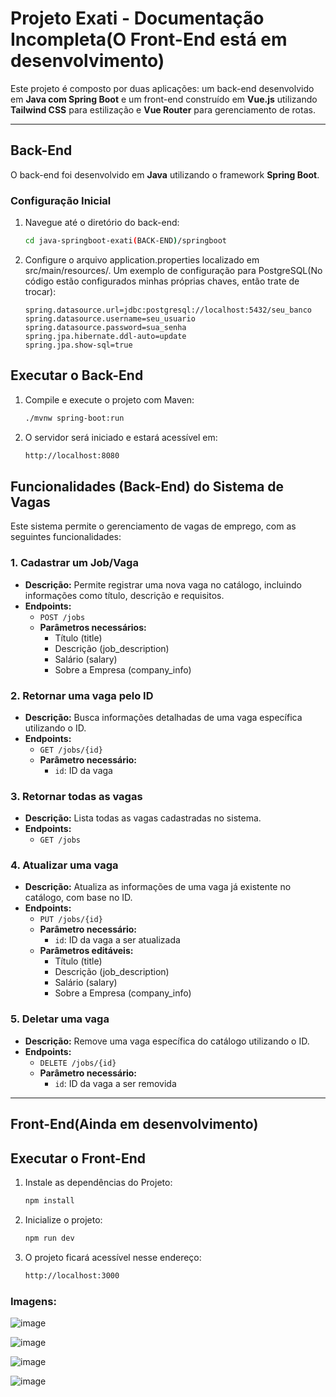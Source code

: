 # **Projeto Exati - Documentação Incompleta(O Front-End está em desenvolvimento)**

Este projeto é composto por duas aplicações: um back-end desenvolvido em **Java com Spring Boot** e um front-end construído em **Vue.js** utilizando **Tailwind CSS** para estilização e **Vue Router** para gerenciamento de rotas.

---

## **Back-End**

O back-end foi desenvolvido em **Java** utilizando o framework **Spring Boot**.

### **Configuração Inicial**
1. Navegue até o diretório do back-end:
   ```bash
   cd java-springboot-exati(BACK-END)/springboot

2. Configure o arquivo application.properties localizado em src/main/resources/. Um exemplo de configuração para PostgreSQL(No código estão configurados minhas próprias chaves, então trate de trocar):

   ```properties
   spring.datasource.url=jdbc:postgresql://localhost:5432/seu_banco
   spring.datasource.username=seu_usuario
   spring.datasource.password=sua_senha
   spring.jpa.hibernate.ddl-auto=update
   spring.jpa.show-sql=true

## **Executar o Back-End**

1. Compile e execute o projeto com Maven:
   ```bash
   ./mvnw spring-boot:run

2. O servidor será iniciado e estará acessível em:
   ```bash
   http://localhost:8080

## Funcionalidades (Back-End) do Sistema de Vagas

Este sistema permite o gerenciamento de vagas de emprego, com as seguintes funcionalidades:

### 1. Cadastrar um Job/Vaga
- **Descrição:** Permite registrar uma nova vaga no catálogo, incluindo informações como título, descrição e requisitos.
- **Endpoints:**
  - `POST /jobs`
  - **Parâmetros necessários:**
    - Título (title)
    - Descrição (job_description)
    - Salário (salary)
    - Sobre a Empresa (company_info)

### 2. Retornar uma vaga pelo ID
- **Descrição:** Busca informações detalhadas de uma vaga específica utilizando o ID.
- **Endpoints:**
  - `GET /jobs/{id}`
  - **Parâmetro necessário:**
    - `id`: ID da vaga

### 3. Retornar todas as vagas
- **Descrição:** Lista todas as vagas cadastradas no sistema.
- **Endpoints:**
  - `GET /jobs`

### 4. Atualizar uma vaga
- **Descrição:** Atualiza as informações de uma vaga já existente no catálogo, com base no ID.
- **Endpoints:**
  - `PUT /jobs/{id}`
  - **Parâmetro necessário:**
    - `id`: ID da vaga a ser atualizada
  - **Parâmetros editáveis:**
    - Título (title)
    - Descrição (job_description)
    - Salário (salary)
    - Sobre a Empresa (company_info)

### 5. Deletar uma vaga
- **Descrição:** Remove uma vaga específica do catálogo utilizando o ID.
- **Endpoints:**
  - `DELETE /jobs/{id}`
  - **Parâmetro necessário:**
    - `id`: ID da vaga a ser removida


---

## **Front-End(Ainda em desenvolvimento)**

## **Executar o Front-End**

1. Instale as dependências do Projeto:
   ```bash
   npm install

2. Inicialize o projeto:
   ```bash
   npm run dev

3. O projeto ficará acessível nesse endereço:
   ```bash
   http://localhost:3000

### Imagens: 
![image](https://github.com/user-attachments/assets/deab7ba9-c0d2-48ab-9c5c-9194fc2a62e7)

![image](https://github.com/user-attachments/assets/e6d8d415-e607-4983-ab40-eb539c436f02)

![image](https://github.com/user-attachments/assets/90abf289-27f0-4a48-afa4-a84145d82979)

![image](https://github.com/user-attachments/assets/f2ce2b83-22b0-49ce-af76-87ef7c7a06ab)






